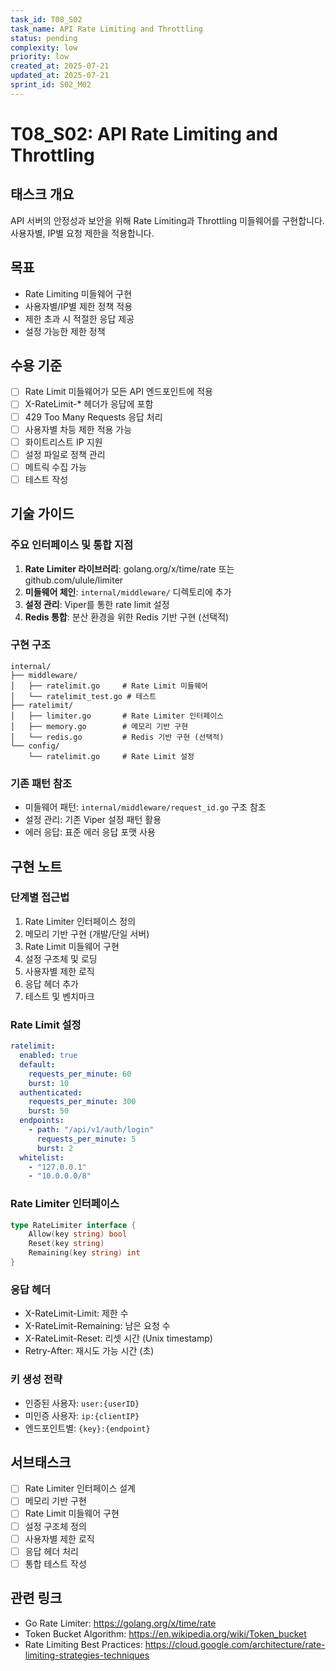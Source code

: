 ```yaml
---
task_id: T08_S02
task_name: API Rate Limiting and Throttling
status: pending
complexity: low
priority: low
created_at: 2025-07-21
updated_at: 2025-07-21
sprint_id: S02_M02
---
```


# T08_S02: API Rate Limiting and Throttling

## 태스크 개요

API 서버의 안정성과 보안을 위해 Rate Limiting과 Throttling 미들웨어를 구현합니다. 사용자별, IP별 요청 제한을 적용합니다.

## 목표

- Rate Limiting 미들웨어 구현
- 사용자별/IP별 제한 정책 적용
- 제한 초과 시 적절한 응답 제공
- 설정 가능한 제한 정책

## 수용 기준

- [ ] Rate Limit 미들웨어가 모든 API 엔드포인트에 적용
- [ ] X-RateLimit-* 헤더가 응답에 포함
- [ ] 429 Too Many Requests 응답 처리
- [ ] 사용자별 차등 제한 적용 가능
- [ ] 화이트리스트 IP 지원
- [ ] 설정 파일로 정책 관리
- [ ] 메트릭 수집 가능
- [ ] 테스트 작성

## 기술 가이드

### 주요 인터페이스 및 통합 지점

1. **Rate Limiter 라이브러리**: golang.org/x/time/rate 또는 github.com/ulule/limiter
2. **미들웨어 체인**: `internal/middleware/` 디렉토리에 추가
3. **설정 관리**: Viper를 통한 rate limit 설정
4. **Redis 통합**: 분산 환경을 위한 Redis 기반 구현 (선택적)

### 구현 구조

```
internal/
├── middleware/
│   ├── ratelimit.go     # Rate Limit 미들웨어
│   └── ratelimit_test.go # 테스트
├── ratelimit/
│   ├── limiter.go       # Rate Limiter 인터페이스
│   ├── memory.go        # 메모리 기반 구현
│   └── redis.go         # Redis 기반 구현 (선택적)
└── config/
    └── ratelimit.go     # Rate Limit 설정
```

### 기존 패턴 참조

- 미들웨어 패턴: `internal/middleware/request_id.go` 구조 참조
- 설정 관리: 기존 Viper 설정 패턴 활용
- 에러 응답: 표준 에러 응답 포맷 사용

## 구현 노트

### 단계별 접근법

1. Rate Limiter 인터페이스 정의
2. 메모리 기반 구현 (개발/단일 서버)
3. Rate Limit 미들웨어 구현
4. 설정 구조체 및 로딩
5. 사용자별 제한 로직
6. 응답 헤더 추가
7. 테스트 및 벤치마크

### Rate Limit 설정

```yaml
ratelimit:
  enabled: true
  default:
    requests_per_minute: 60
    burst: 10
  authenticated:
    requests_per_minute: 300
    burst: 50
  endpoints:
    - path: "/api/v1/auth/login"
      requests_per_minute: 5
      burst: 2
  whitelist:
    - "127.0.0.1"
    - "10.0.0.0/8"
```

### Rate Limiter 인터페이스

```go
type RateLimiter interface {
    Allow(key string) bool
    Reset(key string)
    Remaining(key string) int
}
```

### 응답 헤더

- X-RateLimit-Limit: 제한 수
- X-RateLimit-Remaining: 남은 요청 수
- X-RateLimit-Reset: 리셋 시간 (Unix timestamp)
- Retry-After: 재시도 가능 시간 (초)

### 키 생성 전략

- 인증된 사용자: `user:{userID}`
- 미인증 사용자: `ip:{clientIP}`
- 엔드포인트별: `{key}:{endpoint}`

## 서브태스크

- [ ] Rate Limiter 인터페이스 설계
- [ ] 메모리 기반 구현
- [ ] Rate Limit 미들웨어 구현
- [ ] 설정 구조체 정의
- [ ] 사용자별 제한 로직
- [ ] 응답 헤더 처리
- [ ] 통합 테스트 작성

## 관련 링크

- Go Rate Limiter: https://golang.org/x/time/rate
- Token Bucket Algorithm: https://en.wikipedia.org/wiki/Token_bucket
- Rate Limiting Best Practices: https://cloud.google.com/architecture/rate-limiting-strategies-techniques